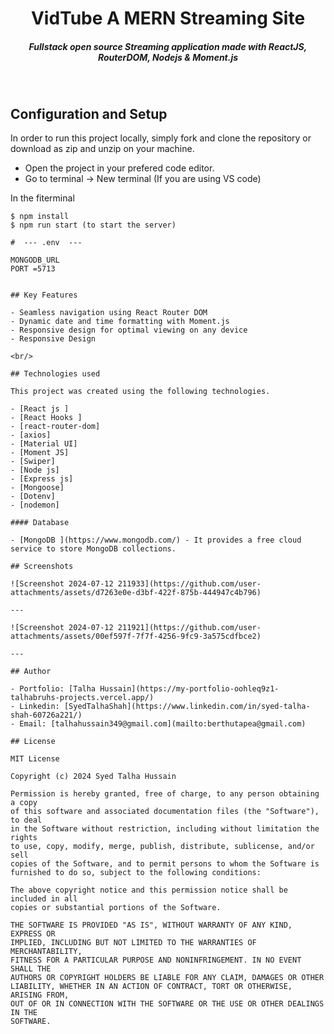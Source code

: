 <H1 align ="center" > VidTube A MERN Streaming Site  </h1>
<h5  align ="center"> 
Fullstack open source Streaming application made with ReactJS, RouterDOM, Nodejs & Moment.js </h5>
<br/>

## Configuration and Setup

In order to run this project locally, simply fork and clone the repository or download as zip and unzip on your machine.

- Open the project in your prefered code editor.
- Go to terminal -> New terminal (If you are using VS code)

In the fiterminal
```
$ npm install
$ npm run start (to start the server)
```
```
#  --- .env  ---

MONGODB_URL
PORT =5713
```
```

## Key Features

- Seamless navigation using React Router DOM
- Dynamic date and time formatting with Moment.js
- Responsive design for optimal viewing on any device
- Responsive Design

<br/>

## Technologies used

This project was created using the following technologies.

- [React js ]
- [React Hooks ]
- [react-router-dom]
- [axios]
- [Material UI]
- [Moment JS]
- [Swiper]
- [Node js]
- [Express js]
- [Mongoose]
- [Dotenv]
- [nodemon]

#### Database

- [MongoDB ](https://www.mongodb.com/) - It provides a free cloud service to store MongoDB collections.

## Screenshots

![Screenshot 2024-07-12 211933](https://github.com/user-attachments/assets/d7263e0e-d3bf-422f-875b-444947c4b796)

---

![Screenshot 2024-07-12 211921](https://github.com/user-attachments/assets/00ef597f-7f7f-4256-9fc9-3a575cdfbce2)

---

## Author

- Portfolio: [Talha Hussain](https://my-portfolio-oohleq9z1-talhabruhs-projects.vercel.app/)
- Linkedin: [SyedTalhaShah](https://www.linkedin.com/in/syed-talha-shah-60726a221/)
- Email: [talhahussain349@gmail.com](mailto:berthutapea@gmail.com)

## License

MIT License

Copyright (c) 2024 Syed Talha Hussain

Permission is hereby granted, free of charge, to any person obtaining a copy
of this software and associated documentation files (the "Software"), to deal
in the Software without restriction, including without limitation the rights
to use, copy, modify, merge, publish, distribute, sublicense, and/or sell
copies of the Software, and to permit persons to whom the Software is
furnished to do so, subject to the following conditions:

The above copyright notice and this permission notice shall be included in all
copies or substantial portions of the Software.

THE SOFTWARE IS PROVIDED "AS IS", WITHOUT WARRANTY OF ANY KIND, EXPRESS OR
IMPLIED, INCLUDING BUT NOT LIMITED TO THE WARRANTIES OF MERCHANTABILITY,
FITNESS FOR A PARTICULAR PURPOSE AND NONINFRINGEMENT. IN NO EVENT SHALL THE
AUTHORS OR COPYRIGHT HOLDERS BE LIABLE FOR ANY CLAIM, DAMAGES OR OTHER
LIABILITY, WHETHER IN AN ACTION OF CONTRACT, TORT OR OTHERWISE, ARISING FROM,
OUT OF OR IN CONNECTION WITH THE SOFTWARE OR THE USE OR OTHER DEALINGS IN THE
SOFTWARE.
